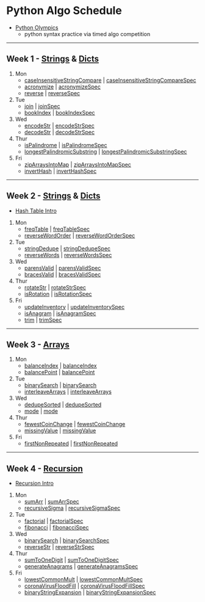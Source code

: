 # Python Algo Schedule

- [Python Olympics](https://docs.google.com/presentation/d/1l8L_gnuIUrA5yZUfrYyMbzyI7hx9ksm2hwRlIjkXRzQ/edit?ts=5cf7ec65#slide=id.p)
  - python syntax practice via timed algo competition

---

## Week 1 - [Strings](../strings) & [Dicts](../objects)

1. Mon
   - [caseInsensitiveStringCompare](../strings/caseInsensitiveStringCompare.js) | [caseInsensitiveStringCompareSpec](../spec/strings/caseInsensitiveStringCompareSpec.js)
   - [acronymize](../strings/acronymize.js) | [acronymizeSpec](../spec/strings/acronymizeSpec.js)
   - [reverse](../strings/reverseString.js) | [reverseSpec](../spec/strings/reverseStringSpec.js)
2. Tue
   - [join](../recreated_methods/Array/join.js) | [joinSpec](../spec/recreated_methods/Array/joinSpec.js)
   - [bookIndex](../strings/bookIndex.js) | [bookIndexSpec](../spec/strings/bookIndexSpec.js)
3. Wed
   - [encodeStr](../strings/encodeStr.js) | [encodeStrSpec](../spec/strings/encodeStrSpec.js)
   - [decodeStr](../strings/decodeStr.js) | [decodeStrSpec](../spec/strings/decodeStrSpec.js)
4. Thur
   - [isPalindrome](../strings/isPalindrome.js) | [isPalindromeSpec](../spec/strings/isPalindromeSpec.js)
   - [longestPalindromicSubstring](../strings/longestPalindromicSubstring.js) | [longestPalindromicSubstringSpec](../spec/strings/longestPalindromicSubstringSpec.js)
5. Fri
   - [zipArraysIntoMap](../objects/zipArraysIntoMap.js) | [zipArraysIntoMapSpec](../spec/objects/zipArraysIntoMapSpec.js)
   - [invertHash](../objects/invertObj.js) | [invertHashSpec](../spec/objects/invertObjSpec.js)

---

## Week 2 - [Strings](../strings) & [Dicts](../objects)

- [Hash Table Intro](https://docs.google.com/document/d/1r_01EQDb5jGwPPDH0cVolo1L8FJZlHp9p2jd3nfW3TQ/edit?usp=sharing)

1. Mon
   - [freqTable](../objects/freqTable.js) | [freqTableSpec](../spec/objects/freqTableSpec.js)
   - [reverseWordOrder](../strings/reverseWordOrder.js) | [reverseWordOrderSpec](../spec/strings/reverseWordOrderSpec.js)
2. Tue
   - [stringDedupe](../strings/stringDedupe.js) | [stringDedupeSpec](../spec/strings/stringDedupeSpec.js)
   - [reverseWords](../strings/reverseWords.js) | [reverseWordsSpec](../spec/strings/reverseWordsSpec.js)
3. Wed
   - [parensValid](../strings/parensValid.js) | [parensValidSpec](../spec/strings/parensValidSpec.js)
   - [bracesValid](../strings/bracesValid.js) | [bracesValidSpec](../spec/strings/bracesValidSpec.js)
4. Thur
   - [rotateStr](../strings/rotateStr.js) | [rotateStrSpec](../spec/strings/rotateStrSpec.js)
   - [isRotation](../strings/isRotation.js) | [isRotationSpec](../spec/strings/isRotationSpec.js)
5. Fri
   - [updateInventory](../objects/updateInventory.js) | [updateInventorySpec](../spec/objects/updateInventorySpec.js)
   - [isAnagram](../strings/isAnagram.js) | [isAnagramSpec](../spec/strings/isAnagramSpec.js)
   - [trim](../strings/trim.js) | [trimSpec](../spec/strings/trimSpec.js)

---

## Week 3 - [Arrays](../arrays)

1. Mon
   - [balanceIndex](../arrays/balanceIndex.js) | [balanceIndex](../spec/arrays/balanceIndexSpec.js)
   - [balancePoint](../arrays/balancePoint.js) | [balancePoint](../spec/arrays/balancePointSpec.js)
2. Tue
   - [binarySearch](../arrays/binarySearch.js) | [binarySearch](../spec/arrays/binarySearchSpec.js)
   - [interleaveArrays](../arrays/interleaveArrays.js) | [interleaveArrays](../spec/arrays/interleaveArraysSpec.js)
3. Wed
   - [dedupeSorted](../arrays/dedupeSorted.js) | [dedupeSorted](../spec/arrays/dedupeSortedSpec.js)
   - [mode](../arrays/mode.js) | [mode](../spec/arrays/modeSpec.js)
4. Thur
   - [fewestCoinChange](../objects/fewestCoinChange.js) | [fewestCoinChange](../spec/objects/fewestCoinChangeSpec.js)
   - [missingValue](../arrays/missingValue.js) | [missingValue](../spec/arrays/missingValueSpec.js)
5. Fri
   - [firstNonRepeated](../arrays/firstNonRepeated.js) | [firstNonRepeated](../spec/arrays/firstNonRepeatedSpec.js)

---

## Week 4 - [Recursion](../recursion)

- [Recursion Intro](../recursion/Recursion.md)

1. Mon
   - [sumArr](../recursion/sumArr.js) | [sumArrSpec](../spec/recursion/sumArrSpec.js)
   - [recursiveSigma](../recursion/recursiveSigma.js) | [recursiveSigmaSpec](../spec/recursion/recursiveSigmaSpec.js)
2. Tue
   - [factorial](../recursion/factorial.js) | [factorialSpec](../spec/recursion/factorialSpec.js)
   - [fibonacci](../recursion/fibonacci.js) | [fibonacciSpec](../spec/recursion/fibonacciSpec.js)
3. Wed
   - [binarySearch](../recursion/binarySearch.js) | [binarySearchSpec](../spec/recursion/binarySearchSpec.js)
   - [reverseStr](../recursion/reverseStr.js) | [reverseStrSpec](../spec/recursion/reverseStrSpec.js)
4. Thur
   - [sumToOneDigit](../recursion/sumToOneDigit.js) | [sumToOneDigitSpec](../spec/recursion/sumToOneDigitSpec.js)
   - [generateAnagrams](../recursion/generateAnagrams.js) | [generateAnagramsSpec](../spec/recursion/generateAnagramsSpec.js)
5. Fri
   - [lowestCommonMult](../recursion/lowestCommonMult.js) | [lowestCommonMultSpec](../spec/recursion/lowestCommonMultSpec.js)
   - [coronaVirusFloodFill](../recursion/coronaVirusFloodFill.js) | [coronaVirusFloodFillSpec](../spec/recursion/coronaVirusFloodFillSpec.js)
   - [binaryStringExpansion](../recursion/binaryStringExpansion.js) | [binaryStringExpansionSpec](../spec/recursion/binaryStringExpansionSpec.js)
